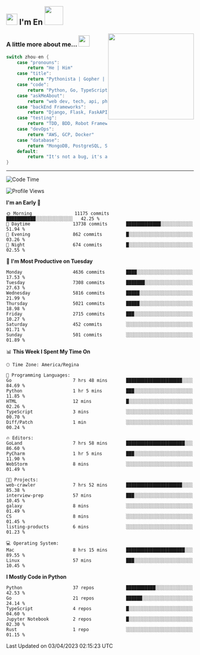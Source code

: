 <h2><img src="https://emojis.slackmojis.com/emojis/images/1531849430/4246/blob-sunglasses.gif?1531849430" width="30"/> I'm En <img src="https://media.giphy.com/media/12oufCB0MyZ1Go/giphy.gif" width="50"></h2>
<img align='right' src="https://media.giphy.com/media/M9gbBd9nbDrOTu1Mqx/giphy.gif" width="230">


### A little more about me... <img src="https://media.giphy.com/media/WUlplcMpOCEmTGBtBW/giphy.gif" width="30">  
<!--
```javascript
const zhou-en = {
    pronouns: "He" | "Him",
    title: "Pythonista" | "Gopher" | "Rustacean",
    code: ["Python", "Go", "Rust", "TypeScript"],
    askMeAbout: ["web dev", "tech", "app dev", "photography"],
    technologies: {
        backEnd: {
            python: ["Django", "Flask", "FaskAPI"],
            go: []
        },
        scraping: ["selenium", "scrapy", "spider"],
        testing: ["Robot Framework"],
        devOps: ["AWS", "Docker", "GCP", "Nginx"],
        databases: ["mongo", "postgresql", "sqlite"],
        misc: ["Firebase", "Heroku"]
    },
    architecture: ["Event Driven Architecture", "Microservices"],
    currentFocus: ["Temporal", "Rust"],
    funFact: "It's not a bug, it's a feature!"
};
```
  -->

```go
switch zhou-en {
    case "pronouns":
        return "He | Him"
    case "title":
        return "Pythonista | Gopher | Rustacean"
    case "code":
        return "Python, Go, TypeScript, Rust"
    case "askMeAbout":
        return "web dev, tech, api, photography, basketball"
    case "backEnd Frameworks":
        return "Django, Flask, FaskAPI, Temporal"
    case "testing":
        return "TDD, BDD, Robot Framework, pytest"
    case "devOps":
        return "AWS, GCP, Docker"
    case "database":
        return "MongoDB, PostgreSQL, Sqlit"
    default:
        return "It's not a bug, it's a feature!"
}
```




---
<!--START_SECTION:waka-->
![Code Time](http://img.shields.io/badge/Code%20Time-562%20hrs%2053%20mins-blue)

![Profile Views](http://img.shields.io/badge/Profile%20Views-0-blue)

**I'm an Early 🐤** 

```text
🌞 Morning                11175 commits       ███████████░░░░░░░░░░░░░░   42.25 % 
🌆 Daytime                13738 commits       █████████████░░░░░░░░░░░░   51.94 % 
🌃 Evening                862 commits         █░░░░░░░░░░░░░░░░░░░░░░░░   03.26 % 
🌙 Night                  674 commits         █░░░░░░░░░░░░░░░░░░░░░░░░   02.55 % 
```
📅 **I'm Most Productive on Tuesday** 

```text
Monday                   4636 commits        ████░░░░░░░░░░░░░░░░░░░░░   17.53 % 
Tuesday                  7308 commits        ███████░░░░░░░░░░░░░░░░░░   27.63 % 
Wednesday                5816 commits        █████░░░░░░░░░░░░░░░░░░░░   21.99 % 
Thursday                 5021 commits        █████░░░░░░░░░░░░░░░░░░░░   18.98 % 
Friday                   2715 commits        ███░░░░░░░░░░░░░░░░░░░░░░   10.27 % 
Saturday                 452 commits         ░░░░░░░░░░░░░░░░░░░░░░░░░   01.71 % 
Sunday                   501 commits         ░░░░░░░░░░░░░░░░░░░░░░░░░   01.89 % 
```


📊 **This Week I Spent My Time On** 

```text
🕑︎ Time Zone: America/Regina

💬 Programming Languages: 
Go                       7 hrs 48 mins       █████████████████████░░░░   84.69 % 
Python                   1 hr 5 mins         ███░░░░░░░░░░░░░░░░░░░░░░   11.85 % 
HTML                     12 mins             █░░░░░░░░░░░░░░░░░░░░░░░░   02.26 % 
TypeScript               3 mins              ░░░░░░░░░░░░░░░░░░░░░░░░░   00.70 % 
Diff/Patch               1 min               ░░░░░░░░░░░░░░░░░░░░░░░░░   00.24 % 

🔥 Editors: 
GoLand                   7 hrs 58 mins       ██████████████████████░░░   86.60 % 
PyCharm                  1 hr 5 mins         ███░░░░░░░░░░░░░░░░░░░░░░   11.90 % 
WebStorm                 8 mins              ░░░░░░░░░░░░░░░░░░░░░░░░░   01.49 % 

🐱‍💻 Projects: 
web-crawler              7 hrs 52 mins       █████████████████████░░░░   85.38 % 
interview-prep           57 mins             ███░░░░░░░░░░░░░░░░░░░░░░   10.45 % 
galaxy                   8 mins              ░░░░░░░░░░░░░░░░░░░░░░░░░   01.49 % 
CS                       8 mins              ░░░░░░░░░░░░░░░░░░░░░░░░░   01.45 % 
listing-products         6 mins              ░░░░░░░░░░░░░░░░░░░░░░░░░   01.23 % 

💻 Operating System: 
Mac                      8 hrs 15 mins       ██████████████████████░░░   89.55 % 
Linux                    57 mins             ███░░░░░░░░░░░░░░░░░░░░░░   10.45 % 
```

**I Mostly Code in Python** 

```text
Python                   37 repos            ███████████░░░░░░░░░░░░░░   42.53 % 
Go                       21 repos            ██████░░░░░░░░░░░░░░░░░░░   24.14 % 
TypeScript               4 repos             █░░░░░░░░░░░░░░░░░░░░░░░░   04.60 % 
Jupyter Notebook         2 repos             █░░░░░░░░░░░░░░░░░░░░░░░░   02.30 % 
Rust                     1 repo              ░░░░░░░░░░░░░░░░░░░░░░░░░   01.15 % 
```




 Last Updated on 03/04/2023 02:15:23 UTC
<!--END_SECTION:waka-->
